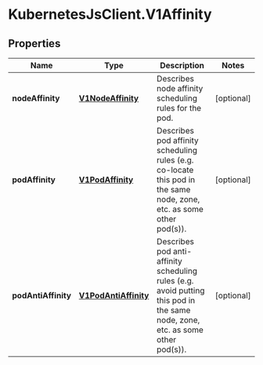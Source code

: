 # KubernetesJsClient.V1Affinity

## Properties
Name | Type | Description | Notes
------------ | ------------- | ------------- | -------------
**nodeAffinity** | [**V1NodeAffinity**](V1NodeAffinity.md) | Describes node affinity scheduling rules for the pod. | [optional] 
**podAffinity** | [**V1PodAffinity**](V1PodAffinity.md) | Describes pod affinity scheduling rules (e.g. co-locate this pod in the same node, zone, etc. as some other pod(s)). | [optional] 
**podAntiAffinity** | [**V1PodAntiAffinity**](V1PodAntiAffinity.md) | Describes pod anti-affinity scheduling rules (e.g. avoid putting this pod in the same node, zone, etc. as some other pod(s)). | [optional] 


